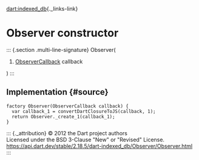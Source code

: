 [dart:indexed\_db](../../dart-indexed_db/dart-indexed_db-library){._links-link}

Observer constructor
====================

::: {.section .multi-line-signature}
Observer(

1.  [ObserverCallback](../observercallback) callback

)
:::

Implementation {#source}
--------------

``` {.language-dart data-language="dart"}
factory Observer(ObserverCallback callback) {
  var callback_1 = convertDartClosureToJS(callback, 1);
  return Observer._create_1(callback_1);
}
```

::: {._attribution}
© 2012 the Dart project authors\
Licensed under the BSD 3-Clause \"New\" or \"Revised\" License.\
<https://api.dart.dev/stable/2.18.5/dart-indexed_db/Observer/Observer.html>
:::
